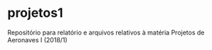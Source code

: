 # projetos1
Repositório para relatório e arquivos relativos à matéria Projetos de Aeronaves I (2018/1)
